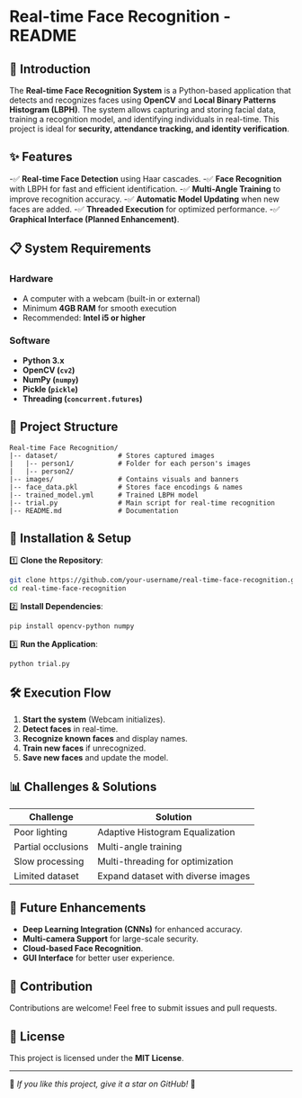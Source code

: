 # Real-time Face Recognition - README


## 📌 Introduction
The **Real-time Face Recognition System** is a Python-based application that detects and recognizes faces using **OpenCV** and **Local Binary Patterns Histogram (LBPH)**. The system allows capturing and storing facial data, training a recognition model, and identifying individuals in real-time. This project is ideal for **security, attendance tracking, and identity verification**.

## ✨ Features
-✅ **Real-time Face Detection** using Haar cascades.
-✅ **Face Recognition** with LBPH for fast and efficient identification.
-✅ **Multi-Angle Training** to improve recognition accuracy.
-✅ **Automatic Model Updating** when new faces are added.
-✅ **Threaded Execution** for optimized performance.
-✅ **Graphical Interface (Planned Enhancement)**.

## 📋 System Requirements
### Hardware
- A computer with a webcam (built-in or external)
- Minimum **4GB RAM** for smooth execution
- Recommended: **Intel i5 or higher**

### Software
- **Python 3.x**
- **OpenCV (`cv2`)**
- **NumPy (`numpy`)**
- **Pickle (`pickle`)**
- **Threading (`concurrent.futures`)**

## 📁 Project Structure
```
Real-time Face Recognition/
|-- dataset/               # Stores captured images
|   |-- person1/           # Folder for each person's images
|   |-- person2/
|-- images/                # Contains visuals and banners
|-- face_data.pkl          # Stores face encodings & names
|-- trained_model.yml      # Trained LBPH model
|-- trial.py               # Main script for real-time recognition
|-- README.md              # Documentation
```

## 🚀 Installation & Setup
1️⃣ **Clone the Repository**:
```sh
git clone https://github.com/your-username/real-time-face-recognition.git
cd real-time-face-recognition
```
2️⃣ **Install Dependencies**:
```sh
pip install opencv-python numpy
```
3️⃣ **Run the Application**:
```sh
python trial.py
```

## 🛠 Execution Flow
1. **Start the system** (Webcam initializes).
2. **Detect faces** in real-time.
3. **Recognize known faces** and display names.
4. **Train new faces** if unrecognized.
5. **Save new faces** and update the model.

## 📊 Challenges & Solutions
| Challenge            | Solution |
|---------------------|----------|
| Poor lighting       | Adaptive Histogram Equalization |
| Partial occlusions  | Multi-angle training |
| Slow processing     | Multi-threading for optimization |
| Limited dataset     | Expand dataset with diverse images |

## 🔮 Future Enhancements
- **Deep Learning Integration (CNNs)** for enhanced accuracy.
- **Multi-camera Support** for large-scale security.
- **Cloud-based Face Recognition**.
- **GUI Interface** for better user experience.

## 🤝 Contribution
Contributions are welcome! Feel free to submit issues and pull requests.

## 📜 License
This project is licensed under the **MIT License**.

---
🌟 *If you like this project, give it a star on GitHub!* 🚀
